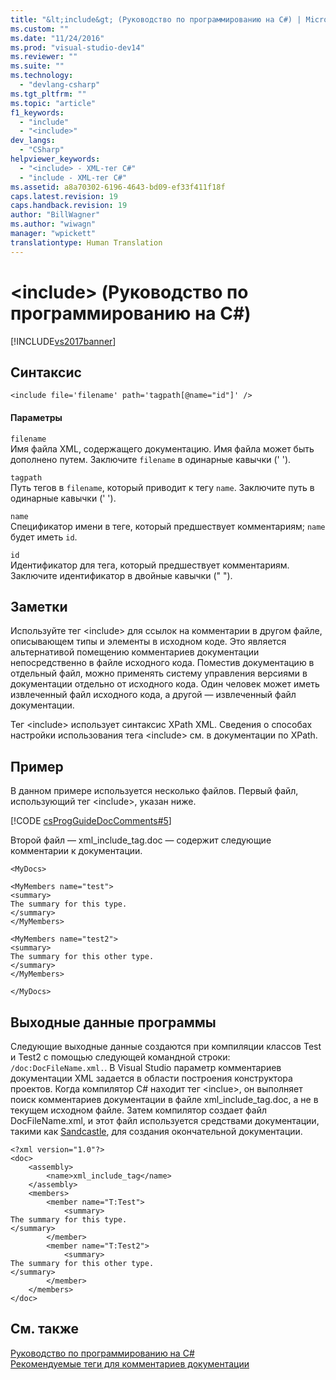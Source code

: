 ```yaml
---
title: "&lt;include&gt; (Руководство по программированию на C#) | Microsoft Docs"
ms.custom: ""
ms.date: "11/24/2016"
ms.prod: "visual-studio-dev14"
ms.reviewer: ""
ms.suite: ""
ms.technology: 
  - "devlang-csharp"
ms.tgt_pltfrm: ""
ms.topic: "article"
f1_keywords: 
  - "include"
  - "<include>"
dev_langs: 
  - "CSharp"
helpviewer_keywords: 
  - "<include> - XML-тег C#"
  - "include - XML-тег C#"
ms.assetid: a8a70302-6196-4643-bd09-ef33f411f18f
caps.latest.revision: 19
caps.handback.revision: 19
author: "BillWagner"
ms.author: "wiwagn"
manager: "wpickett"
translationtype: Human Translation
---
```

# &lt;include&gt; (Руководство по программированию на C#)
[!INCLUDE[vs2017banner](../../../csharp/includes/vs2017banner.md)]

## Синтаксис  
  
```  
<include file='filename' path='tagpath[@name="id"]' />  
```  
  
#### Параметры  
 `filename`  
 Имя файла XML, содержащего документацию.  Имя файла может быть дополнено путем.  Заключите `filename` в одинарные кавычки \(' '\).  
  
 `tagpath`  
 Путь тегов в `filename`, который приводит к тегу `name`.  Заключите путь в одинарные кавычки \(' '\).  
  
 `name`  
 Спецификатор имени в теге, который предшествует комментариям; `name` будет иметь `id`.  
  
 `id`  
 Идентификатор для тега, который предшествует комментариям.  Заключите идентификатор в двойные кавычки \(" "\).  
  
## Заметки  
 Используйте тег \<include\> для ссылок на комментарии в другом файле, описывающем типы и элементы в исходном коде.  Это является альтернативой помещению комментариев документации непосредственно в файле исходного кода.  Поместив документацию в отдельный файл, можно применять систему управления версиями в документации отдельно от исходного кода.  Один человек может иметь извлеченный файл исходного кода, а другой — извлеченный файл документации.  
  
 Тег \<include\> использует синтаксис XPath XML.  Сведения о способах настройки использования тега \<include\> см. в документации по XPath.  
  
## Пример  
 В данном примере используется несколько файлов.  Первый файл, использующий тег \<include\>, указан ниже.  
  
 [!CODE [csProgGuideDocComments#5](../CodeSnippet/VS_Snippets_VBCSharp/csProgGuideDocComments#5)]  
  
 Второй файл — xml\_include\_tag.doc — содержит следующие комментарии к документации.  
  
```  
<MyDocs>  
  
<MyMembers name="test">  
<summary>  
The summary for this type.  
</summary>  
</MyMembers>  
  
<MyMembers name="test2">  
<summary>  
The summary for this other type.  
</summary>  
</MyMembers>  
  
</MyDocs>  
```  
  
## Выходные данные программы  
 Следующие выходные данные создаются при компиляции классов Test и Test2 с помощью следующей командной строки: `/doc:DocFileName.xml.`. В Visual Studio параметр комментариев документации XML задается в области построения конструктора проектов.  Когда компилятор C\# находит тег \<inclue\>, он выполняет поиск комментариев документации в файле xml\_include\_tag.doc, а не в текущем исходном файле.  Затем компилятор создает файл DocFileName.xml, и этот файл используется средствами документации, такими как [Sandcastle](http://go.microsoft.com/fwlink/?LinkId=124061), для создания окончательной документации.  
  
```  
<?xml version="1.0"?>   
<doc>   
    <assembly>   
        <name>xml_include_tag</name>   
    </assembly>   
    <members>   
        <member name="T:Test">   
            <summary>   
The summary for this type.   
</summary>   
        </member>   
        <member name="T:Test2">   
            <summary>   
The summary for this other type.   
</summary>   
        </member>   
    </members>   
</doc>   
```  
  
## См. также  
 [Руководство по программированию на C\#](../../../csharp/programming-guide/index.md)   
 [Рекомендуемые теги для комментариев документации](../../../csharp/programming-guide/xmldoc/recommended-tags-for-documentation-comments.md)